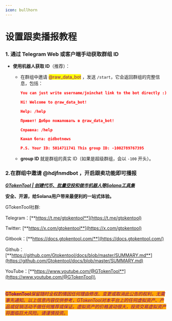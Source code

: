 ```yaml
---
icon: bullhorn
---
```


# 设置跟卖播报教程

### **1. 通过 Telegram Web 或客户端手动获取群组 ID**

* **使用机器人获取 ID**（推荐）：
  *   在群组中邀请 <mark style="color:purple;">@raw\_data\_bot</mark> ，发送 `/start`，它会返回群组的完整信息，包括：

      ```json
      You can just write username/joinchat link to the bot directly :)

      Hi! Welcome to @raw_data_bot!

      Help: /help

      Привет! Добро пожаловать в @raw_data_bot!

      Справка: /help

      Канал бота: @idbotnews

      P.S. Your ID: 5014711741 This group ID: -1002789767395
      ```
  * **group ID** 就是群组的真实 ID（如果是超级群组，会以 `-100` 开头）。

### 2.在群组中邀请 @hdjfnmdbot **，开启跟卖功能即可播报**



[_**GTokenTool | 创建代币、批量空投和做市机器人等Solana工具集**_](https://sol.gtokentool.com)

**安全、开源，给Solana用户带来最便利的一站式体验。**



GTokenTool社群:

Telegram：[**https://t.me/gtokentool**](https://t.me/gtokentool)

Twitter:  [**https://x.com/gtokentool**](https://x.com/gtokentool)

Gitbook：[**https://docs.gtokentool.com/**](https://docs.gtokentool.com/)

Github：[**https://github.com/Gtokentool/docs/blob/master/SUMMARY.md**](https://github.com/Gtokentool/docs/blob/master/SUMMARY.md)

YouTube：[**https://www.youtube.com/@GTokenTool**](https://www.youtube.com/@GTokenTool)\
\
\
\
<mark style="color:purple;background-color:orange;">**GTokenTool**</mark>_<mark style="color:purple;background-color:orange;">保留随时全权酌情因任何理由修改、变更或取消此公告的权利，无需事先通知。以上信息内容仅供参考，GTokenTool对本平台上的任何虚拟资产、产品或促销活动不做任何推荐或保证。虚拟资产的价格波动很大，投资交易虚拟资产将面临巨大风险。请谨慎投资。</mark>_
